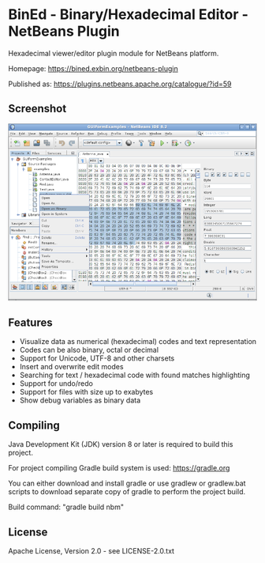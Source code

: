 BinEd - Binary/Hexadecimal Editor - NetBeans Plugin
===================================================

Hexadecimal viewer/editor plugin module for NetBeans platform.

Homepage: https://bined.exbin.org/netbeans-plugin  

Published as: https://plugins.netbeans.apache.org/catalogue/?id=59  

Screenshot
----------

![BinEd-Editor Screenshot](images/bined-screenshot.png?raw=true)

Features
--------

  * Visualize data as numerical (hexadecimal) codes and text representation
  * Codes can be also binary, octal or decimal
  * Support for Unicode, UTF-8 and other charsets
  * Insert and overwrite edit modes
  * Searching for text / hexadecimal code with found matches highlighting
  * Support for undo/redo
  * Support for files with size up to exabytes
  * Show debug variables as binary data

Compiling
---------

Java Development Kit (JDK) version 8 or later is required to build this project.

For project compiling Gradle build system is used: https://gradle.org

You can either download and install gradle or use gradlew or gradlew.bat scripts to download separate copy of gradle to perform the project build.

Build command: "gradle build nbm"

License
-------

Apache License, Version 2.0 - see LICENSE-2.0.txt
